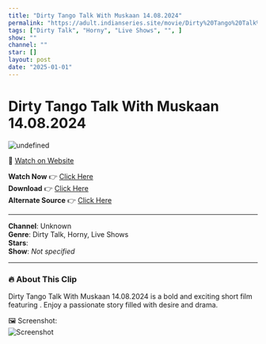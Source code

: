```yaml
---
title: "Dirty Tango Talk With Muskaan 14.08.2024"
permalink: "https://adult.indianseries.site/movie/Dirty%20Tango%20Talk%20With%20Muskaan%2014.08.2024"
tags: ["Dirty Talk", "Horny", "Live Shows", "", ]
show: ""
channel: ""
star: []
layout: post
date: "2025-01-01"
---
```


# Dirty Tango Talk With Muskaan 14.08.2024

![undefined](https://desisins.com/wp-content/uploads/2024/08/Dirty-Tango-Talk-Muskaan-DesiSins.com_.jpg)

🔗 [Watch on Website](https://adult.indianseries.site/movie/Dirty%20Tango%20Talk%20With%20Muskaan%2014.08.2024)

**Watch Now** 👉 [Click Here](https://adult.indianseries.site/movie/Dirty%20Tango%20Talk%20With%20Muskaan%2014.08.2024)  
**Download** 👉 [Click Here](https://adult.indianseries.site/movie/Dirty%20Tango%20Talk%20With%20Muskaan%2014.08.2024)  
**Alternate Source** 👉 [Click Here](https://adult.indianseries.site/movie/Dirty%20Tango%20Talk%20With%20Muskaan%2014.08.2024)

---

**Channel**: Unknown  
**Genre**: Dirty Talk, Horny, Live Shows  
**Stars**:   
**Show**: *Not specified*

---

### 🔥 About This Clip

Dirty Tango Talk With Muskaan 14.08.2024 is a bold and exciting short film featuring . Enjoy a passionate story filled with desire and drama.
 
🖼️ Screenshot:  
![Screenshot](https://desisins.com/wp-content/uploads/2024/08/Dirty-Tango-Talk-Muskaan-DesiSins.com_.jpg)
